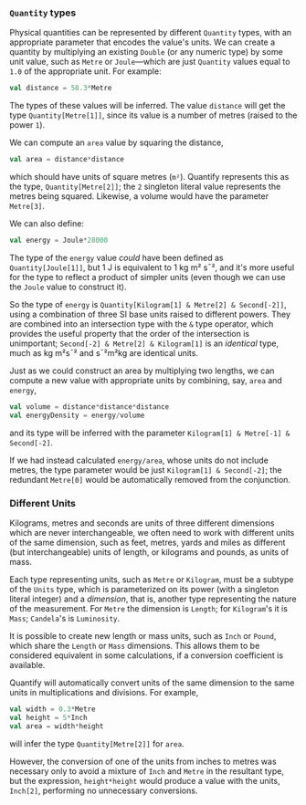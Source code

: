 ### `Quantity` types

Physical quantities can be represented by different `Quantity` types, with an appropriate parameter that encodes
the value's units. We can create a quantity by multiplying an existing `Double` (or any numeric type) by some
unit value, such as `Metre` or `Joule`—which are just `Quantity` values equal to `1.0` of the appropriate unit.
For example:
```scala
val distance = 58.3*Metre
```

The types of these values will be inferred. The value `distance` will get the type `Quantity[Metre[1]]`, since
its value is a number of metres (raised to the power `1`).

We can compute an `area` value by squaring the distance,
```scala
val area = distance*distance
```
which should have units of square metres (`m²`). Quantify represents this as the type, `Quantity[Metre[2]]`; the
`2` singleton literal value represents the metres being squared. Likewise, a volume would have the parameter
`Metre[3]`.

We can also define:
```scala
val energy = Joule*28000
```

The type of the `energy` value _could_ have been defined as `Quantity[Joule[1]]`, but 1 J is equivalent to 1 kg
m² s¯², and it's more useful for the type to reflect a product of simpler units (even though we can use the
`Joule` value to construct it).

So the type of `energy` is `Quantity[Kilogram[1] & Metre[2] & Second[-2]]`, using a combination of three SI base
units raised to different powers. They are combined into an intersection type with the `&` type operator, which
provides the useful property that the order of the intersection is unimportant;
`Second[-2] & Metre[2] & Kilogram[1]` is an _identical_ type, much as kg m²s¯² and s¯²m²kg are identical
units.

Just as we could construct an area by multiplying two lengths, we can compute a new value with appropriate units
by combining, say, `area` and `energy`,
```scala
val volume = distance*distance*distance
val energyDensity = energy/volume
```
and its type will be inferred with the parameter `Kilogram[1] & Metre[-1] & Second[-2]`.

If we had instead calculated `energy/area`, whose units do not include metres, the type parameter would be just
`Kilogram[1] & Second[-2]`; the redundant `Metre[0]` would be automatically removed from the conjunction.

### Different Units

Kilograms, metres and seconds are units of three different dimensions which are never interchangeable, we often
need to work with different units of the same dimension, such as feet, metres, yards and miles as different (but
interchangeable) units of length, or kilograms and pounds, as units of mass.

Each type representing units, such as `Metre` or `Kilogram`, must be a subtype of the `Units` type,
which is parameterized on its power (with a singleton literal integer) and a _dimension_, that is, another type
representing the nature of the measurement. For `Metre` the dimension is `Length`; for `Kilogram`'s it is
`Mass`; `Candela`'s is `Luminosity`.

It is possible to create new length or mass units, such as `Inch` or `Pound`, which share the `Length` or `Mass`
dimensions. This allows them to be considered equivalent in some calculations, if a conversion coefficient is
available.

Quantify will automatically convert units of the same dimension to the same units in multiplications and
divisions. For example,
```scala
val width = 0.3*Metre
val height = 5*Inch
val area = width*height
```
will infer the type `Quantity[Metre[2]]` for `area`.

However, the conversion of one of the units from inches to metres was necessary only to avoid a mixture of
`Inch` and `Metre` in the resultant type, but the expression, `height*height` would produce a value with the
units, `Inch[2]`, performing no unnecessary conversions.

